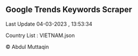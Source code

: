 

## Google Trends Keywords Scraper 
 
Last Update 04-03-2023 , 13:53:34

Country List :
VIETNAM.json



© Abdul Muttaqin 
